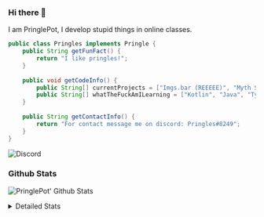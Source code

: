 ### Hi there 👋

I am PringlePot, I develop stupid things in online classes. 

```java
public class Pringles implements Pringle {
    public String getFunFact() {
        return "I like pringles!";
    }
    
    public void getCodeInfo() {
        public String[] currentProjects = ["Imgs.bar (REEEEE)", "Myth Sniper (Dead)"];
        public String[] whatTheFuckAmILearning = ["Kotlin", "Java", "Typescript", "NextJS"];
    }
    
    public String getContactInfo() {
        return "For contact message me on discord: Pringles#8249";
    }
}
```
![Discord](https://discord.c99.nl/widget/theme-1/226911291636318208.png)


### Github Stats
![PringlePot' Github Stats](https://github-readme-stats.vercel.app/api?username=PringlePot&show_icons=true&theme=dark)

<details>
  <summary>Detailed Stats</summary>
    
<!--START_SECTION:waka-->
![Lines of code](https://img.shields.io/badge/From%20Hello%20World%20I%27ve%20Written-84866%20lines%20of%20code-blue)

**🐱 My Github Data** 

> 🏆 227 Contributions in the Year 2021
 > 
> 📦 85.9 kB Used in Github's Storage 
 > 
> 💼 Opted to Hire
 > 
> 📜 6 Public Repositories 
 > 
> 🔑 9 Private Repositories  
 > 
**I'm an Early 🐤** 

```text
🌞 Morning    39 commits     █████░░░░░░░░░░░░░░░░░░░░   20.97% 
🌆 Daytime    65 commits     ████████░░░░░░░░░░░░░░░░░   34.95% 
🌃 Evening    82 commits     ███████████░░░░░░░░░░░░░░   44.09% 
🌙 Night      0 commits      ░░░░░░░░░░░░░░░░░░░░░░░░░   0.0%

```
📅 **I'm Most Productive on Sunday** 

```text
Monday       30 commits     ████░░░░░░░░░░░░░░░░░░░░░   16.13% 
Tuesday      7 commits      █░░░░░░░░░░░░░░░░░░░░░░░░   3.76% 
Wednesday    24 commits     ███░░░░░░░░░░░░░░░░░░░░░░   12.9% 
Thursday     34 commits     ████░░░░░░░░░░░░░░░░░░░░░   18.28% 
Friday       25 commits     ███░░░░░░░░░░░░░░░░░░░░░░   13.44% 
Saturday     31 commits     ████░░░░░░░░░░░░░░░░░░░░░   16.67% 
Sunday       35 commits     ████░░░░░░░░░░░░░░░░░░░░░   18.82%

```


📊 **This Week I Spent My Time On** 

```text
💬 Programming Languages: 
TypeScript               23 hrs 2 mins       ███████████████████░░░░░░   76.46% 
JavaScript               2 hrs 21 mins       ██░░░░░░░░░░░░░░░░░░░░░░░   7.84% 
JSON                     1 hr 30 mins        █░░░░░░░░░░░░░░░░░░░░░░░░   5.02% 
Other                    1 hr 1 min          ░░░░░░░░░░░░░░░░░░░░░░░░░   3.4% 
LESS                     47 mins             ░░░░░░░░░░░░░░░░░░░░░░░░░   2.62%

🔥 Editors: 
IntelliJ                 30 hrs 7 mins       █████████████████████████   100.0%

```

**I Mostly Code in Java** 

```text
Java                     5 repos             ██████████████░░░░░░░░░░░   55.56% 
Python                   1 repo              ██░░░░░░░░░░░░░░░░░░░░░░░   11.11% 
Kotlin                   1 repo              ██░░░░░░░░░░░░░░░░░░░░░░░   11.11% 
JavaScript               1 repo              ██░░░░░░░░░░░░░░░░░░░░░░░   11.11% 
CSS                      1 repo              ██░░░░░░░░░░░░░░░░░░░░░░░   11.11%

```



<!--END_SECTION:waka-->
</details>
